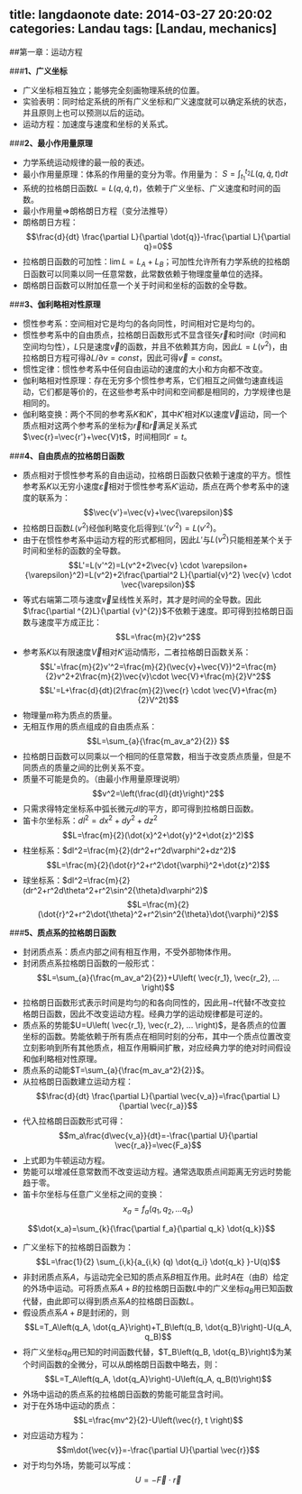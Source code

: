 title: langdaonote
date: 2014-03-27 20:20:02
categories: Landau
tags: [Landau, mechanics]
---



##第一章：运动方程

###**1、广义坐标**

- 广义坐标相互独立；能够完全刻画物理系统的位置。
- 实验表明：同时给定系统的所有广义坐标和广义速度就可以确定系统的状态，并且原则上也可以预测以后的运动。
- 运动方程：加速度与速度和坐标的关系式。


<!--more-->

###**2、最小作用量原理**

- 力学系统运动规律的最一般的表述。
- 最小作用量原理：体系的作用量的变分为零。作用量为： $S=\int_{t_1}^{t_2}{L(q,\dot{q},t)dt}$
- 系统的拉格朗日函数$L=L(q,\dot{q},t)$，依赖于广义坐标、广义速度和时间的函数。
- 最小作用量$\Rightarrow$朗格朗日方程（变分法推导）
- 朗格朗日方程：
$$\frac{d}{dt} \frac{\partial L}{\partial \dot{q}}-\frac{\partial L}{\partial q}=0$$
- 拉格朗日函数的可加性：$\lim{L}=L_A+L_B$；可加性允许所有力学系统的拉格朗日函数可以同乘以同一任意常数，此常数依赖于物理度量单位的选择。
- 朗格朗日函数可以附加任意一个关于时间和坐标的函数的全导数。

###**3、伽利略相对性原理**

- 惯性参考系：空间相对它是均匀的各向同性，时间相对它是均匀的。
- 惯性参考系中的自由质点，拉格朗日函数形式不显含径矢$\vec{r}$和时间$t$（时间和空间均匀性），$L$只是速度$\vec{v}$的函数，并且不依赖其方向，因此$L=L(v^2)$，由拉格朗日方程可得${\partial L}/{\partial v}=const$，因此可得$\vec{v}=const$。
- 惯性定律：惯性参考系中任何自由运动的速度的大小和方向都不改变。
- 伽利略相对性原理：存在无穷多个惯性参考系，它们相互之间做匀速直线运动，它们都是等价的，在这些参考系中时间和空间都是相同的，力学规律也是相同的。
- 伽利略变换：两个不同的参考系$K$和$K'$，其中$K'$相对$K$以速度$\vec{V}$运动，同一个质点相对这两个参考系的坐标为$\vec{r}$和$\vec{r}$满足关系式$\vec{r}=\vec{r'}+\vec{V}t$，时间相同$t'=t$。

###**4、自由质点的拉格朗日函数**
- 质点相对于惯性参考系的自由运动，拉格朗日函数只依赖于速度的平方。惯性参考系$K$以无穷小速度$\vec{\varepsilon}$相对于惯性参考系$K'$运动，质点在两个参考系中的速度的联系为：
$$\vec{v'}=\vec{v}+\vec{\varepsilon}$$
- 拉格朗日函数$L(v^2)$经伽利略变化后得到$L'(v'^2)=L(v'^2)$。
- 由于在惯性参考系中运动方程的形式都相同，因此$L'$与$L(v^2)$只能相差某个关于时间和坐标的函数的全导数。
$$L'=L(v'^2)=L(v^2+2\vec{v} \cdot \varepsilon+{\varepsilon}^2)=L(v^2)+2\frac{\partial^2 L}{\partial{v}^2} \vec{v} \cdot \vec{\varepsilon}$$
- 等式右端第二项与速度$\vec{v}$呈线性关系时，其才是时间的全导数。因此$\frac{\partial ^{2}L}{\partial {v}^{2}}$不依赖于速度。即可得到拉格朗日函数与速度平方成正比：
$$L=\frac{m}{2}v^2$$
- 参考系$K$以有限速度$\vec{V}$相对$K'$运动情形，二者拉格朗日函数关系：
$$L'=\frac{m}{2}v'^2=\frac{m}{2}(\vec{v}+\vec{V})^2=\frac{m}{2}v^2+2\frac{m}{2}\vec{v}\cdot \vec{V}+\frac{m}{2}V^2$$
$$L'=L+\frac{d}{dt}(2\frac{m}{2}\vec{r} \cdot \vec{V}+\frac{m}{2}V^2t)$$
- 物理量$m$称为质点的质量。
- 无相互作用的质点组成的自由质点系：
$$L=\sum_{a}{\frac{m_av_a^2}{2}} $$
- 拉格朗日函数可以同乘以一个相同的任意常数，相当于改变质点质量，但是不同质点的质量之间的比例关系不变。
- 质量不可能是负的。（由最小作用量原理说明）
$$v^2=\left(\frac{dl}{dt}\right)^2$$
- 只需求得特定坐标系中弧长微元$dl$的平方，即可得到拉格朗日函数。
- 笛卡尔坐标系：$dl^2=dx^2+dy^2+dz^2$
$$L=\frac{m}{2}(\dot{x}^2+\dot{y}^2+\dot{z}^2)$$
- 柱坐标系：$dl^2=\frac{m}{2}(dr^2+r^2d\varphi^2+dz^2)$
$$L=\frac{m}{2}(\dot{r}^2+r^2\dot{\varphi}^2+\dot{z}^2)$$
- 球坐标系：$dl^2=\frac{m}{2}(dr^2+r^2d\theta^2+r^2\sin^2{\theta}d\varphi^2)$
$$L=\frac{m}{2}(\dot{r}^2+r^2\dot{\theta}^2+r^2\sin^2{\theta}\dot{\varphi}^2)$$

###**5、质点系的拉格朗日函数**
- 封闭质点系：质点内部之间有相互作用，不受外部物体作用。
- 封闭质点系拉格朗日函数的一般形式：
$$L=\sum_{a}{\frac{m_av_a^2}{2}}+U\left( \vec{r_1}, \vec{r_2}, ... \right)$$
- 拉格朗日函数形式表示时间是均匀的和各向同性的，因此用$-t$代替$t$不改变拉格朗日函数，因此不改变运动方程。经典力学的运动规律都是可逆的。
- 质点系的势能$U=U\left( \vec{r_1}, \vec{r_2}, ... \right)$，是各质点的位置坐标的函数。势能依赖于所有质点在相同时刻的分布，其中一个质点位置改变立刻影响到所有其他质点，相互作用瞬间扩散，对应经典力学的绝对时间假设和伽利略相对性原理。
- 质点系的动能$T=\sum_{a}{\frac{m_av_a^2}{2}}$。
- 从拉格朗日函数建立运动方程：
$$\frac{d}{dt} \frac{\partial L}{\partial \vec{v_a}}=\frac{\partial L}{\partial \vec{r_a}}$$
- 代入拉格朗日函数形式可得：
$$m_a\frac{d\vec{v_a}}{dt}=-\frac{\partial U}{\partial \vec{r_a}}=\vec{F_a}$$
- 上式即为牛顿运动方程。
- 势能可以增减任意常数而不改变运动方程。通常选取质点间距离无穷远时势能趋于零。
- 笛卡尔坐标与任意广义坐标之间的变换：
$$x_a=f_a \left( q_1,q_2,...q_s \right)$$

$$\dot{x_a}=\sum_{k}{\frac{\partial f_a}{\partial q_k} \dot{q_k}}$$
- 广义坐标下的拉格朗日函数为：
$$L=\frac{1}{2} \sum_{i,k}{a_{i,k} (q) \dot{q_i} \dot{q_k} }-U(q)$$
- 非封闭质点系$A$，与运动完全已知的质点系$B$相互作用。此时$A$在（由$B$）给定的外场中运动。可将质点系$A+B$的拉格朗日函数$L$中的广义坐标$q_B$用已知函数代替，由此即可以得到质点系$A$的拉格朗日函数$L$。
- 假设质点系$A+B$是封闭的，则
$$L=T_A\left(q_A, \dot{q_A}\right)+T_B\left(q_B, \dot{q_B}\right)-U(q_A, q_B)$$
- 将广义坐标$q_B$用已知的时间函数代替，$T_B\left(q_B, \dot{q_B}\right)$为某个时间函数的全微分，可以从朗格朗日函数中略去，则：
$$L=T_A\left(q_A, \dot{q_A}\right)-U\left(q_A, q_B(t)\right)$$
- 外场中运动的质点系的拉格朗日函数的势能可能显含时间。
- 对于在外场中运动的质点：
$$L=\frac{mv^2}{2}-U\left(\vec{r}, t \right)$$
- 对应运动方程为：
$$m\dot{\vec{v}}=-\frac{\partial U}{\partial \vec{r}}$$
- 对于均匀外场，势能可以写成：
$$U=-\vec{F} \cdot \vec{r}$$